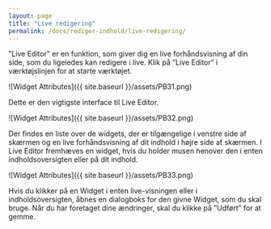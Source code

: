```yaml
---
layout: page
title: "Live redigering"
permalink: /docs/rediger-indhold/live-redigering/
---
```



”Live Editor” er en funktion, som giver dig en live forhåndsvisning af din side, som du ligeledes kan redigere i live. Klik på ”Live Editor” i værktøjslinjen for at starte værktøjet.

![Widget Attributes]({{ site.baseurl }}/assets/PB31.png)

Dette er den vigtigste interface til Live Editor.

![Widget Attributes]({{ site.baseurl }}/assets/PB32.png)

Der findes en liste over de widgets, der er tilgængelige i venstre side af skærmen og en live forhåndsvisning af dit indhold i højre side af skærmen. I Live Editor fremhæves en widget, hvis du holder musen henover den i enten indholdsoversigten eller på dit indhold.

![Widget Attributes]({{ site.baseurl }}/assets/PB33.png)

Hvis du klikker på en Widget i enten live-visningen eller i indholdsoversigten, åbnes en dialogboks for den givne Widget, som du skal bruge. Når du har foretaget dine ændringer, skal du klikke på ”Udført” for at gemme.
